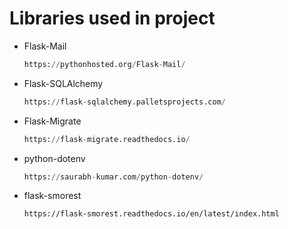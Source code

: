 # Libraries used in project

- Flask-Mail
    ```python
    https://pythonhosted.org/Flask-Mail/
    ```
- Flask-SQLAlchemy 
   ```python
   https://flask-sqlalchemy.palletsprojects.com/
   ```
- Flask-Migrate
   ```python
   https://flask-migrate.readthedocs.io/
   ```
- python-dotenv
  ```python
  https://saurabh-kumar.com/python-dotenv/
  ```


- flask-smorest

  ```
  https://flask-smorest.readthedocs.io/en/latest/index.html
  ```

  